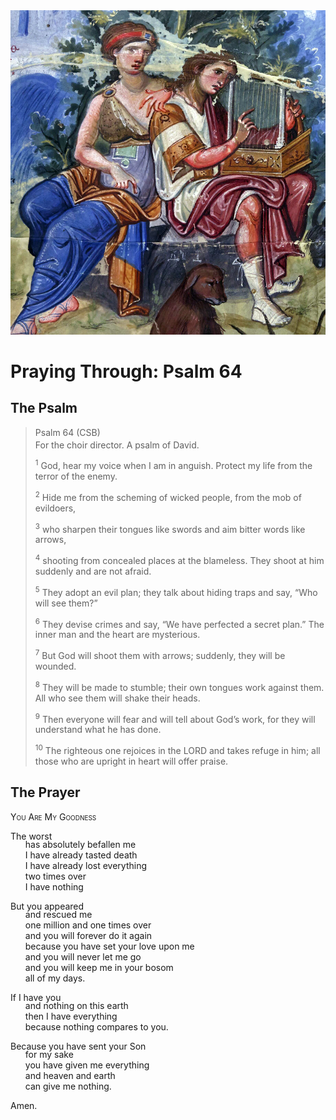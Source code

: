 <img class="intro-right" src="art-paris-psalter.jpg">

<style>
  li {list-style-type: none;}
  p + ul {
    margin-top: -18px;
}
</style>

# Praying Through: Psalm 64

## The Psalm

>Psalm 64 (CSB)  
><sup></sup> For the choir director. A psalm of David. 
>
><sup>1</sup> God, hear my voice when I am in anguish. Protect my life from the terror of the enemy. 
>
><sup>2</sup> Hide me from the scheming of wicked people, from the mob of evildoers, 
>
><sup>3</sup> who sharpen their tongues like swords and aim bitter words like arrows, 
>
><sup>4</sup> shooting from concealed places at the blameless. They shoot at him suddenly and are not afraid. 
>
><sup>5</sup> They adopt an evil plan; they talk about hiding traps and say, “Who will see them?” 
>
><sup>6</sup> They devise crimes and say, “We have perfected a secret plan.” The inner man and the heart are mysterious. 
>
><sup>7</sup> But God will shoot them with arrows; suddenly, they will be wounded. 
>
><sup>8</sup> They will be made to stumble; their own tongues work against them. All who see them will shake their heads. 
>
><sup>9</sup> Then everyone will fear and will tell about God’s work, for they will understand what he has done. 
>
><sup>10</sup> The righteous one rejoices in the LORD and takes refuge in him; all those who are upright in heart will offer praise.

## The Prayer

<div style="font-variant: small-caps;">
You Are My Goodness
</div>

The worst
* has absolutely befallen me
* I have already tasted death
* I have already lost everything
* two times over
* I have nothing

But you appeared
* and rescued me
* one million and one times over
* and you will forever do it again
* because you have set your love upon me
* and you will never let me go
* and you will keep me in your bosom
* all of my days.

If I have you
* and nothing on this earth
* then I have everything
* because nothing compares to you.

Because you have sent your Son
* for my sake
* you have given me everything
* and heaven and earth
* can give me nothing.

Amen.
